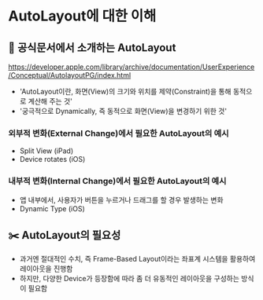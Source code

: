 # AutoLayout에 대한 이해

## 📓 공식문서에서 소개하는 AutoLayout
https://developer.apple.com/library/archive/documentation/UserExperience/Conceptual/AutolayoutPG/index.html
- 'AutoLayout이란, 화면(View)의 크기와 위치를 제약(Constraint)을 통해 동적으로 계산해 주는 것'
- '궁극적으로 Dynamically, 즉 동적으로 화면(View)을 변경하기 위한 것'

### 외부적 변화(External Change)에서 필요한 AutoLayout의 예시
- Split View (iPad)
- Device rotates (iOS)

### 내부적 변화(Internal Change)에서 필요한 AutoLayout의 예시
- 앱 내부에서, 사용자가 버튼을 누르거나 드래그를 할 경우 발생하는 변화
- Dynamic Type (iOS)


## ✂️ AutoLayout의 필요성
- 과거엔 절대적인 수치, 즉 Frame-Based Layout이라는 좌표계 시스템을 활용하여 레이아웃을 진행함
- 하지만, 다양한 Device가 등장함에 따라 좀 더 유동적인 레이아웃을 구성하는 방식이 필요함



